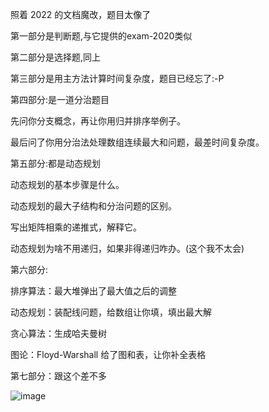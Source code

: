 照着 2022 的文档魔改，题目太像了

第一部分是判断题,与它提供的exam-2020类似

第二部分是选择题,同上

第三部分是用主方法计算时间复杂度，题目已经忘了:-P

第四部分:是一道分治题目

先问你分支概念，再让你用归并排序举例子。

最后问了你用分治法处理数组连续最大和问题，最差时间复杂度。

第五部分:都是动态规划

动态规划的基本步骤是什么。

动态规划的最大子结构和分治问题的区别。

写出矩阵相乘的递推式，解释它。

动态规划为啥不用递归，如果非得递归咋办。(这个我不太会)

第六部分:

排序算法：最大堆弹出了最大值之后的调整

动态规划：装配线问题，给数组让你填，填出最大解

贪心算法：生成哈夫曼树

图论：Floyd-Warshall 给了图和表，让你补全表格

第七部分：跟这个差不多

![image](https://github.com/LevickCG/Happy-SE-in-XDU/assets/14026321/576ac04b-ed3c-49f6-a156-f3feb1ad726b)


